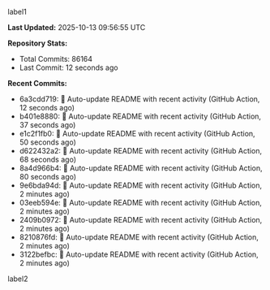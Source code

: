 
label1 
<!-- ACTIVITY_START -->
**Last Updated:** 2025-10-13 09:56:55 UTC

**Repository Stats:**
- Total Commits: 86164
- Last Commit: 12 seconds ago

**Recent Commits:**
- 6a3cdd719: 🤖 Auto-update README with recent activity (GitHub Action, 12 seconds ago)
- b401e8880: 🤖 Auto-update README with recent activity (GitHub Action, 37 seconds ago)
- e1c2f1fb0: 🤖 Auto-update README with recent activity (GitHub Action, 50 seconds ago)
- d622432a2: 🤖 Auto-update README with recent activity (GitHub Action, 68 seconds ago)
- 8a4d966b4: 🤖 Auto-update README with recent activity (GitHub Action, 80 seconds ago)
- 9e6bda94d: 🤖 Auto-update README with recent activity (GitHub Action, 2 minutes ago)
- 03eeb594e: 🤖 Auto-update README with recent activity (GitHub Action, 2 minutes ago)
- 2409b0972: 🤖 Auto-update README with recent activity (GitHub Action, 2 minutes ago)
- 8210876fd: 🤖 Auto-update README with recent activity (GitHub Action, 2 minutes ago)
- 3122befbc: 🤖 Auto-update README with recent activity (GitHub Action, 2 minutes ago)
<!-- ACTIVITY_END -->

label2
